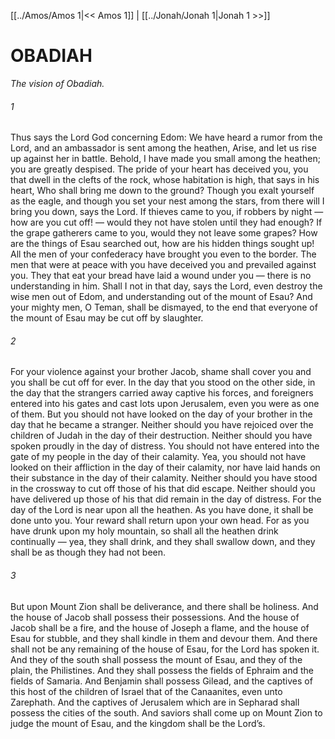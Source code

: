 [[../Amos/Amos 1|<< Amos 1]]  |  [[../Jonah/Jonah 1|Jonah 1 >>]]

# OBADIAH

*The vision of Obadiah.*

###### 1
Thus says the Lord God concerning Edom: We have heard a rumor from the Lord, and an ambassador is sent among the heathen, Arise, and let us rise up against her in battle. Behold, I have made you small among the heathen; you are greatly despised. The pride of your heart has deceived you, you that dwell in the clefts of the rock, whose habitation is high, that says in his heart, Who shall bring me down to the ground? Though you exalt yourself as the eagle, and though you set your nest among the stars, from there will I bring you down, says the Lord. If thieves came to you, if robbers by night — how are you cut off! — would they not have stolen until they had enough? If the grape gatherers came to you, would they not leave some grapes? How are the things of Esau searched out, how are his hidden things sought up! All the men of your confederacy have brought you even to the border. The men that were at peace with you have deceived you and prevailed against you. They that eat your bread have laid a wound under you — there is no understanding in him. Shall I not in that day, says the Lord, even destroy the wise men out of Edom, and understanding out of the mount of Esau? And your mighty men, O Teman, shall be dismayed, to the end that everyone of the mount of Esau may be cut off by slaughter.

###### 2
For your violence against your brother Jacob, shame shall cover you and you shall be cut off for ever. In the day that you stood on the other side, in the day that the strangers carried away captive his forces, and foreigners entered into his gates and cast lots upon Jerusalem, even you were as one of them. But you should not have looked on the day of your brother in the day that he became a stranger. Neither should you have rejoiced over the children of Judah in the day of their destruction. Neither should you have spoken proudly in the day of distress. You should not have entered into the gate of my people in the day of their calamity. Yea, you should not have looked on their affliction in the day of their calamity, nor have laid hands on their substance in the day of their calamity. Neither should you have stood in the crossway to cut off those of his that did escape. Neither should you have delivered up those of his that did remain in the day of distress. For the day of the Lord is near upon all the heathen. As you have done, it shall be done unto you. Your reward shall return upon your own head. For as you have drunk upon my holy mountain, so shall all the heathen drink continually — yea, they shall drink, and they shall swallow down, and they shall be as though they had not been.

###### 3
But upon Mount Zion shall be deliverance, and there shall be holiness. And the house of Jacob shall possess their possessions. And the house of Jacob shall be a fire, and the house of Joseph a flame, and the house of Esau for stubble, and they shall kindle in them and devour them. And there shall not be any remaining of the house of Esau, for the Lord has spoken it. And they of the south shall possess the mount of Esau, and they of the plain, the Philistines. And they shall possess the fields of Ephraim and the fields of Samaria. And Benjamin shall possess Gilead, and the captives of this host of the children of Israel that of the Canaanites, even unto Zarephath. And the captives of Jerusalem which are in Sepharad shall possess the cities of the south. And saviors shall come up on Mount Zion to judge the mount of Esau, and the kingdom shall be the Lord’s.